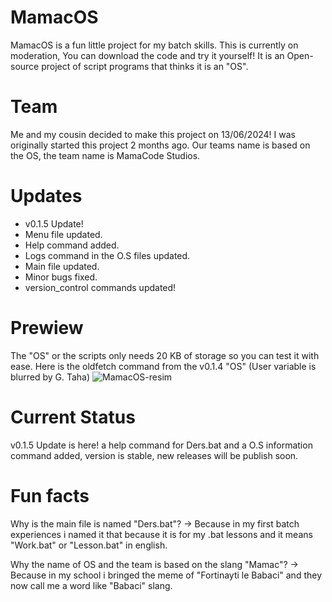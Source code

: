 
# MamacOS
MamacOS is a fun little project for my batch skills. This is currently on moderation,
You can download the code and try it yourself! It is an Open-source project of script programs that thinks it is an "OS".

# Team
Me and my cousin decided to make this project on 13/06/2024! I was originally started this project 2 months ago.
Our teams name is based on the OS, the team name is MamaCode Studios.

# Updates
- v0.1.5 Update!
- Menu file updated.
- Help command added. 
- Logs command in the O.S files updated. 
- Main file updated. 
- Minor bugs fixed.
- version_control commands updated!

# Prewiew
The "OS" or the scripts only needs 20 KB of storage so you can test it with ease. Here is the oldfetch command from the v0.1.4 "OS" (User variable is blurred by G. Taha) ![MamacOS-resim](https://github.com/gtaha23/MamacOS-Batch/assets/159329966/9169fef7-8c39-4ea8-8349-ef6f08bb1264)

# Current Status
v0.1.5 Update is here! a help command for Ders.bat and a O.S information command added, version is stable,
new releases will be publish soon.

# Fun facts
Why is the main file is named "Ders.bat"?
-> Because in my first batch experiences i named it that because
it is for my .bat lessons and it means "Work.bat" or "Lesson.bat" in english.

Why the name of OS and the team is based on the slang "Mamac"?
-> Because in my school i bringed the meme of "Fortinayti le Babaci" and they now call me a word like "Babaci" slang.